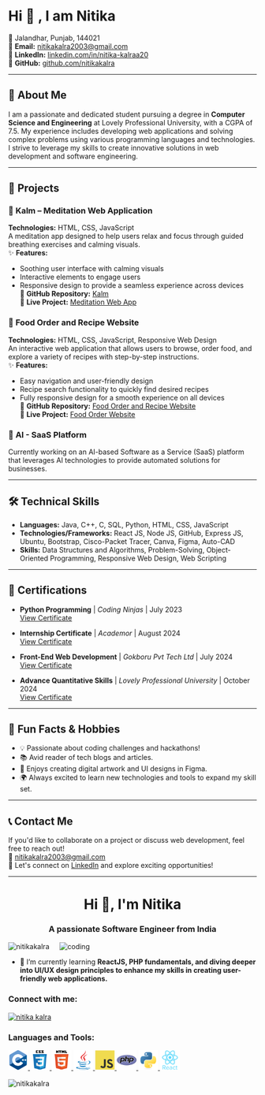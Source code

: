 # **Hi 👋 , I am Nitika**

📍 Jalandhar, Punjab, 144021  
📧 **Email:** [nitikakalra2003@gmail.com](mailto:nitikakalra2003@gmail.com)  
🔗 **LinkedIn:** [linkedin.com/in/nitika-kalraa20](https://www.linkedin.com/in/nitika-kalraa20/)  
🔗 **GitHub:** [github.com/nitikakalra](https://github.com/nitikakalra)  

---

## 📝 **About Me**

I am a passionate and dedicated student pursuing a degree in **Computer Science and Engineering** at Lovely Professional University, with a CGPA of 7.5. My experience includes developing web applications and solving complex problems using various programming languages and technologies. I strive to leverage my skills to create innovative solutions in web development and software engineering.

---

## 🚀 **Projects**

### 🌿 **Kalm – Meditation Web Application**  
**Technologies:** HTML, CSS, JavaScript  
A meditation app designed to help users relax and focus through guided breathing exercises and calming visuals.  
✨ **Features:** 
- Soothing user interface with calming visuals
- Interactive elements to engage users
- Responsive design to provide a seamless experience across devices  
🔗 **GitHub Repository:** [Kalm](https://github.com/nitikakalra/Meditation-Website-)  
🔗 **Live Project:** [Meditation Web App](https://nitikakalra.github.io/Meditation-Website-/)

### 🍲 **Food Order and Recipe Website**  
**Technologies:** HTML, CSS, JavaScript, Responsive Web Design  
An interactive web application that allows users to browse, order food, and explore a variety of recipes with step-by-step instructions.  
✨ **Features:** 
- Easy navigation and user-friendly design
- Recipe search functionality to quickly find desired recipes
- Fully responsive design for a smooth experience on all devices  
🔗 **GitHub Repository:** [Food Order and Recipe Website](https://github.com/nitikakalra/Food-Order-Recipe-Website)  
🔗 **Live Project:** [Food Order Website](https://nitikakalra.github.io/Food-Order-Recipe-Website/)

### 🤖 **AI - SaaS Platform**  
Currently working on an AI-based Software as a Service (SaaS) platform that leverages AI technologies to provide automated solutions for businesses.

---

## 🛠️ **Technical Skills**

- **Languages:** Java, C++, C, SQL, Python, HTML, CSS, JavaScript
- **Technologies/Frameworks:** React JS, Node JS, GitHub, Express JS, Ubuntu, Bootstrap, Cisco-Packet Tracer, Canva, Figma, Auto-CAD
- **Skills:** Data Structures and Algorithms, Problem-Solving, Object-Oriented Programming, Responsive Web Design, Web Scripting

---

## 📜 **Certifications**

- **Python Programming** | *Coding Ninjas* | July 2023  
  [View Certificate](#) <!-- Add the certificate link here -->

- **Internship Certificate** | *Academor* | August 2024  
  [View Certificate](#) <!-- Add the certificate link here -->

- **Front-End Web Development** | *Gokboru Pvt Tech Ltd* | July 2024  
  [View Certificate](#) <!-- Add the certificate link here -->

- **Advance Quantitative Skills** | *Lovely Professional University* | October 2024  
  [View Certificate](#) <!-- Add the certificate link here -->

---

## 🌱 **Fun Facts & Hobbies**

- 💡 Passionate about coding challenges and hackathons!
- 📚 Avid reader of tech blogs and articles.
- 🎨 Enjoys creating digital artwork and UI designs in Figma.
- 🌍 Always excited to learn new technologies and tools to expand my skill set.

---

## 📞 **Contact Me**

If you'd like to collaborate on a project or discuss web development, feel free to reach out!  
📧 [nitikakalra2003@gmail.com](mailto:nitikakalra2003@gmail.com)  
💬 Let's connect on [LinkedIn](https://www.linkedin.com/in/nitika-kalraa20/) and explore exciting opportunities!

---


<h1 align="center">Hi 👋, I'm Nitika</h1>
<h3 align="center">A passionate Software Engineer from India</h3>

<img align ="right" alt="coding" width="400" src= "https://cdn.dribbble.com/users/1364029/screenshots/16093268/media/68e82a7fb4904614a9066d6b540c14b2.gif">


<p align="left"> <img src="https://komarev.com/ghpvc/?username=nitikakalra&label=Profile%20views&color=0e75b6&style=flat" alt="nitikakalra" /> </p>

- 🌱 I’m currently learning **ReactJS, PHP fundamentals, and diving deeper into UI/UX design principles to enhance my skills in creating user-friendly web applications.**

<h3 align="left">Connect with me:</h3>
<p align="left">
<a href="https://linkedin.com/in/nitika kalra" target="blank"><img align="center" src="https://raw.githubusercontent.com/rahuldkjain/github-profile-readme-generator/master/src/images/icons/Social/linked-in-alt.svg" alt="nitika kalra" height="30" width="40" /></a>
</p>

<h3 align="left">Languages and Tools:</h3>
<p align="left"> <a href="https://www.w3schools.com/cpp/" target="_blank" rel="noreferrer"> <img src="https://raw.githubusercontent.com/devicons/devicon/master/icons/cplusplus/cplusplus-original.svg" alt="cplusplus" width="40" height="40"/> </a> <a href="https://www.w3schools.com/css/" target="_blank" rel="noreferrer"> <img src="https://raw.githubusercontent.com/devicons/devicon/master/icons/css3/css3-original-wordmark.svg" alt="css3" width="40" height="40"/> </a> <a href="https://www.w3.org/html/" target="_blank" rel="noreferrer"> <img src="https://raw.githubusercontent.com/devicons/devicon/master/icons/html5/html5-original-wordmark.svg" alt="html5" width="40" height="40"/> </a> <a href="https://www.java.com" target="_blank" rel="noreferrer"> <img src="https://raw.githubusercontent.com/devicons/devicon/master/icons/java/java-original.svg" alt="java" width="40" height="40"/> </a> <a href="https://developer.mozilla.org/en-US/docs/Web/JavaScript" target="_blank" rel="noreferrer"> <img src="https://raw.githubusercontent.com/devicons/devicon/master/icons/javascript/javascript-original.svg" alt="javascript" width="40" height="40"/> </a> <a href="https://www.php.net" target="_blank" rel="noreferrer"> <img src="https://raw.githubusercontent.com/devicons/devicon/master/icons/php/php-original.svg" alt="php" width="40" height="40"/> </a> <a href="https://www.python.org" target="_blank" rel="noreferrer"> <img src="https://raw.githubusercontent.com/devicons/devicon/master/icons/python/python-original.svg" alt="python" width="40" height="40"/> </a> <a href="https://reactjs.org/" target="_blank" rel="noreferrer"> <img src="https://raw.githubusercontent.com/devicons/devicon/master/icons/react/react-original-wordmark.svg" alt="react" width="40" height="40"/> </a> </p>

<p><img align="center" src="https://github-readme-streak-stats.herokuapp.com/?user=nitikakalra&" alt="nitikakalra" /></p>

